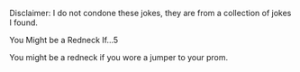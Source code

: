 Disclaimer: I do not condone these jokes, they are from a collection of jokes I found.

You Might be a Redneck If...5

You might be a redneck if you wore a jumper to your prom.

